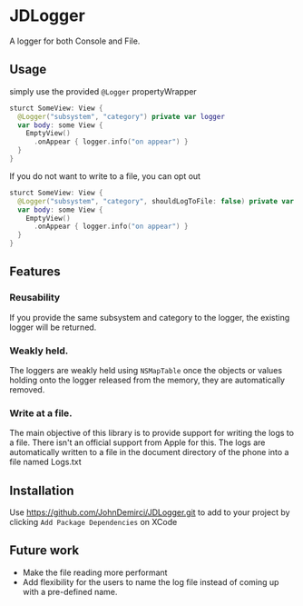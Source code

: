 # JDLogger
A logger for both Console and File.


## Usage
simply use the provided `@Logger` propertyWrapper
```swift
sturct SomeView: View {
  @Logger("subsystem", "category") private var logger
  var body: some View {
    EmptyView()
      .onAppear { logger.info("on appear") } 
  }
}
```

If you do not want to write to a file, you can opt out

```swift
sturct SomeView: View {
  @Logger("subsystem", "category", shouldLogToFile: false) private var logger
  var body: some View {
    EmptyView()
      .onAppear { logger.info("on appear") } 
  }
}
```

## Features

### Reusability
If you provide the same subsystem and category to the logger, the existing logger will be returned.

### Weakly held.
The loggers are weakly held using `NSMapTable` once the objects or values holding onto the logger released from the memory, they are automatically removed.

### Write at a file.
The main objective of this library is to provide support for writing the logs to a file. There isn't an official support from Apple for this.
The logs are automatically written to a file in the document directory of the phone into a file named Logs.txt

## Installation
Use https://github.com/JohnDemirci/JDLogger.git to add to your project by clicking `Add Package Dependencies` on XCode

## Future work
- Make the file reading more performant
- Add flexibility for the users to name the log file instead of coming up with a pre-defined name.
